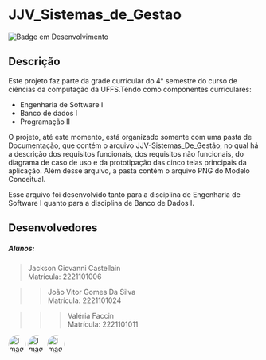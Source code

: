 # JJV_Sistemas_de_Gestao
![Badge em Desenvolvimento](http://img.shields.io/static/v1?label=STATUS&message=EM%20DESENVOLVIMENTO&color=GREEN&style=for-the-badge)

## Descrição
Este projeto faz parte da grade curricular do 4° semestre do curso de ciências da computação da UFFS.Tendo como componentes curriculares: 
 - Engenharia de Software I
 - Banco de dados I
 - Programação II

O projeto, até este momento, está organizado somente com uma pasta de Documentação, que contém o arquivo JJV-Sistemas_De_Gestão, no qual há a descrição dos requisitos funcionais, dos requisitos não funcionais, do diagrama de caso de uso e da prototipação das cinco telas principais da aplicação. Além desse arquivo, a pasta contém o arquivo PNG do Modelo Conceitual.

Esse arquivo foi desenvolvido tanto para a disciplina de Engenharia de Software I quanto para a disciplina de Banco de Dados I.  

## Desenvolvedores

##### Alunos:

> Jackson Giovanni Castellain  
>Matrícula: 2221101006

>> João Vitor Gomes Da Silva  
>>Matrícula: 2221101024

>>>Valéria Faccin  
>>>Matrícula: 2221101011



<p>
<a href="https://github.com/jaovy05"><img src="https://avatars.githubusercontent.com/u/115904295?v=4" alt="Imagem github Jaovy05" width="35" style="border-radius:50% !important"  button=false /></a>
<a href="https://github.com/JacksonCastellain"><img src="https://avatars.githubusercontent.com/u/104081719?v=4" alt="Imagem github Jackson Castellain" width="35" style="border-radius:50% !important"  button=false /></a>
 <a href="https://github.com/valeriaFaccin"><img src="https://avatars.githubusercontent.com/u/105952105?v=4" alt="Imagem github Valéria Faccin" width="35" style="border-radius:50% !important"  button=false /></a>
</p>
